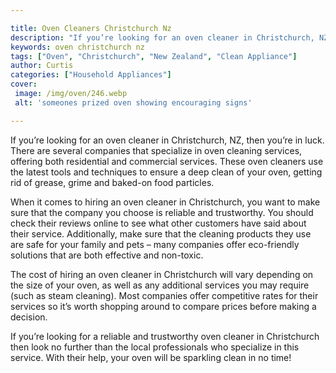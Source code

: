 ```yaml
---

title: Oven Cleaners Christchurch Nz
description: "If you’re looking for an oven cleaner in Christchurch, NZ, then you’re in luck. There are several companies that specialize in ove...swipe up to find out"
keywords: oven christchurch nz
tags: ["Oven", "Christchurch", "New Zealand", "Clean Appliance"]
author: Curtis
categories: ["Household Appliances"]
cover: 
 image: /img/oven/246.webp
 alt: 'someones prized oven showing encouraging signs'

---
```


If you’re looking for an oven cleaner in Christchurch, NZ, then you’re in luck. There are several companies that specialize in oven cleaning services, offering both residential and commercial services. These oven cleaners use the latest tools and techniques to ensure a deep clean of your oven, getting rid of grease, grime and baked-on food particles. 

When it comes to hiring an oven cleaner in Christchurch, you want to make sure that the company you choose is reliable and trustworthy. You should check their reviews online to see what other customers have said about their service. Additionally, make sure that the cleaning products they use are safe for your family and pets – many companies offer eco-friendly solutions that are both effective and non-toxic. 

The cost of hiring an oven cleaner in Christchurch will vary depending on the size of your oven, as well as any additional services you may require (such as steam cleaning). Most companies offer competitive rates for their services so it’s worth shopping around to compare prices before making a decision. 

If you’re looking for a reliable and trustworthy oven cleaner in Christchurch then look no further than the local professionals who specialize in this service. With their help, your oven will be sparkling clean in no time!
